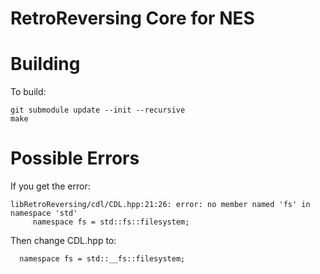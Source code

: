 # RetroReversing Core for NES

# Building
To build:
```
git submodule update --init --recursive
make
```

# Possible Errors

If you get the error:
```
libRetroReversing/cdl/CDL.hpp:21:26: error: no member named 'fs' in namespace 'std'
     namespace fs = std::fs::filesystem;
```

Then change CDL.hpp to:
```
  namespace fs = std::__fs::filesystem;
```